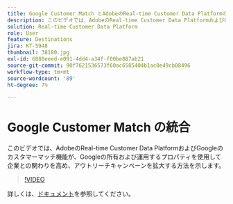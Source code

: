 ```yaml
---
title: Google Customer Match とAdobeのReal-time Customer Data Platformの統合
description: このビデオでは、AdobeのReal-time Customer Data PlatformおよびGoogleのカスタマーマッチ機能が、Googleの所有および運用するプロパティを使用して企業との関わりを高め、アウトリーチキャンペーンを拡大する方法を示します。
solution: Real-time Customer Data Platform
role: User
feature: Destinations
jira: KT-5948
thumbnail: 38180.jpg
exl-id: 6888eeed-e091-4dd4-a34f-f00be887ab21
source-git-commit: 90f7621536573f60ac6585404b1ac0e49cb08496
workflow-type: tm+mt
source-wordcount: '89'
ht-degree: 7%

---
```


# Google Customer Match の統合

このビデオでは、AdobeのReal-time Customer Data PlatformおよびGoogleのカスタマーマッチ機能が、Googleの所有および運用するプロパティを使用して企業との関わりを高め、アウトリーチキャンペーンを拡大する方法を示します。

>[!VIDEO](https://video.tv.adobe.com/v/38180?quality=12&learn=on)

詳しくは、[ドキュメント](https://experienceleague.adobe.com/docs/experience-platform/destinations/catalog/advertising/google-customer-match.html)を参照してください。
